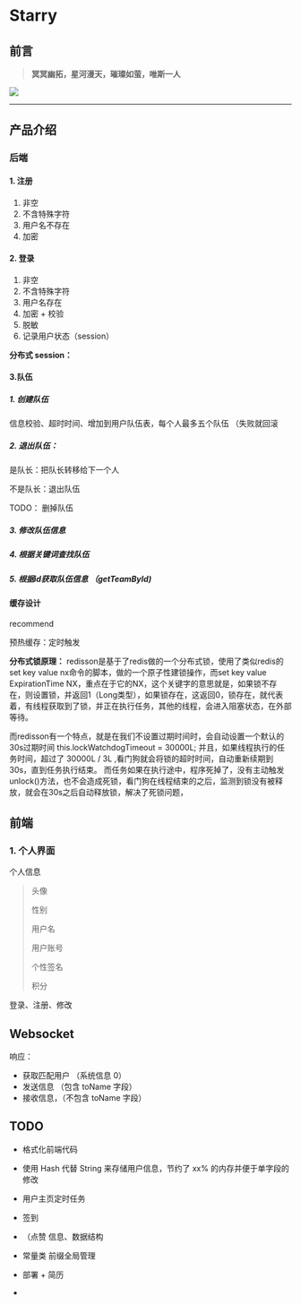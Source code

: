 # Starry

## 前言

> **冥冥幽拓，星河漫天，璀璨如萤，唯斯一人**

![](https://w.wallhaven.cc/full/d6/wallhaven-d6yq3l.jpg)

----

## 产品介绍

### 后端

#### 1. 注册

1. 非空
2. 不含特殊字符
3. 用户名不存在
4. 加密

#### 2. 登录

1. 非空
2. 不含特殊字符
3. 用户名存在
4. 加密 + 校验
5. 脱敏
6. 记录用户状态（session）

**分布式 session：**

#### 3.队伍

##### 1. 创建队伍

信息校验、超时时间、增加到用户队伍表，每个人最多五个队伍  （失败就回滚

##### 2. 退出队伍：

是队长：把队长转移给下一个人

不是队长：退出队伍

TODO： 删掉队伍

##### 3. 修改队伍信息

##### 4. 根据关键词查找队伍

##### 5. 根据id获取队伍信息 （getTeamById)

#### 缓存设计

recommend

预热缓存：定时触发

**分布式锁原理：**
redisson是基于了redis做的一个分布式锁，使用了类似redis的set key value nx命令的脚本，做的一个原子性建锁操作，而set key value ExpirationTime NX，重点在于它的NX，这个关键字的意思就是，如果锁不存在，则设置锁，并返回1（Long类型），如果锁存在，这返回0，锁存在，就代表着，有线程获取到了锁，并正在执行任务，其他的线程，会进入阻塞状态，在外部等待。

而redisson有一个特点，就是在我们不设置过期时间时，会自动设置一个默认的30s过期时间 this.lockWatchdogTimeout = 30000L;
并且，如果线程执行的任务时间，超过了 30000L / 3L ,看门狗就会将锁的超时时间，自动重新续期到30s，直到任务执行结束。
而任务如果在执行途中，程序死掉了，没有主动触发unlock()方法，也不会造成死锁，看门狗在线程结束的之后，监测到锁没有被释放，就会在30s之后自动释放锁，解决了死锁问题，

## 前端

### 1. 个人界面

个人信息

> 头像
>
> 性别
>
> 用户名
>
> 用户账号
>
> 个性签名
>
> 积分
>

登录、注册、修改

## Websocket

响应：

- 获取匹配用户 （系统信息 0）
- 发送信息 （包含 toName 字段）
- 接收信息，（不包含 toName 字段）



## TODO

- 格式化前端代码

- 使用 Hash 代替 String 来存储用户信息，节约了 xx% 的内存并便于单字段的修改
- 用户主页定时任务
- 签到
- （点赞 信息、数据结构
- 常量类 前缀全局管理
- 部署 + 简历
- 





